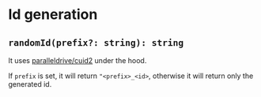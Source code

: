 # Id generation

## ``randomId(prefix?: string): string``

It uses [paralleldrive/cuid2](https://npmjs.com/package/@paralleldrive/cuid2) under the hood.

If ``prefix`` is set, it will return ``"<prefix>_<id>``, otherwise it will return only the generated id.
